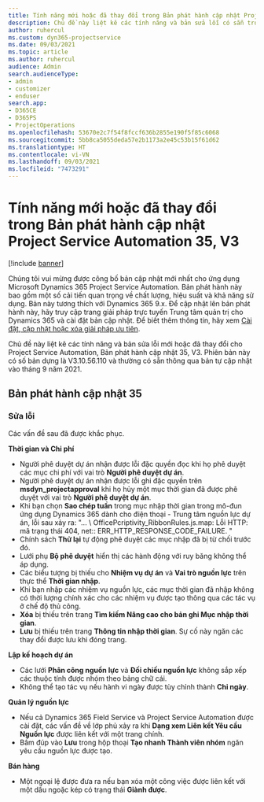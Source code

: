 ```yaml
---
title: Tính năng mới hoặc đã thay đổi trong Bản phát hành cập nhật Project Service Automation 35, V3
description: Chủ đề này liệt kê các tính năng và bản sửa lỗi có sẵn trong Microsoft Dynamics 365 Project Service Automation Bản phát hành cập nhật 35, V3.
author: ruhercul
ms.custom: dyn365-projectservice
ms.date: 09/03/2021
ms.topic: article
ms.author: ruhercul
audience: Admin
search.audienceType:
- admin
- customizer
- enduser
search.app:
- D365CE
- D365PS
- ProjectOperations
ms.openlocfilehash: 53670e2c7f54f8fccf636b2855e190f5f85c6068
ms.sourcegitcommit: 5bb8ca5055deda57e2b1173a2e45c53b15f61d62
ms.translationtype: HT
ms.contentlocale: vi-VN
ms.lasthandoff: 09/03/2021
ms.locfileid: "7473291"
---
```

# <a name="whats-new-or-changed-in-project-service-automation-update-release-35-v3"></a>Tính năng mới hoặc đã thay đổi trong Bản phát hành cập nhật Project Service Automation 35, V3

[!include [banner](../includes/psa-now-project-operations.md)]

Chúng tôi vui mừng được công bố bản cập nhật mới nhất cho ứng dụng Microsoft Dynamics 365 Project Service Automation. Bản phát hành này bao gồm một số cải tiến quan trọng về chất lượng, hiệu suất và khả năng sử dụng. Bản này tương thích với Dynamics 365 9.x. Để cập nhật lên bản phát hành này, hãy truy cập trang giải pháp trực tuyến Trung tâm quản trị cho Dynamics 365 và cài đặt bản cập nhật. Để biết thêm thông tin, hãy xem [Cài đặt, cập nhật hoặc xóa giải pháp ưu tiên](/power-platform/admin/install-remove-preferred-solution).

Chủ đề này liệt kê các tính năng và bản sửa lỗi mới hoặc đã thay đổi cho Project Service Automation, Bản phát hành cập nhật 35, V3. Phiên bản này có số bản dựng là V3.10.56.110 và thường có sẵn thông qua bản tự cập nhật vào tháng 9 năm 2021.

## <a name="update-release-35"></a>Bản phát hành cập nhật 35

### <a name="bug-fixes"></a>Sửa lỗi

Các vấn đề sau đã được khắc phục.

**Thời gian và Chi phí**

- Người phê duyệt dự án nhận được lỗi đặc quyền đọc khi họ phê duyệt các mục chi phí với vai trò **Người phê duyệt dự án**.
- Người phê duyệt dự án nhận được lỗi ghi đặc quyền trên **msdyn_projectapproval** khi họ hủy một mục thời gian đã được phê duyệt với vai trò **Người phê duyệt dự án**.
- Khi bạn chọn **Sao chép tuần** trong mục nhập thời gian trong mô-đun ứng dụng Dynamics 365 dành cho điện thoại - Trung tâm nguồn lực dự án, lỗi sau xảy ra: "... \ OfficePcriptivity_RibbonRules.js.map: Lỗi HTTP: mã trạng thái 404, net:: ERR_HTTP_RESPONSE_CODE_FAILURE. "
- Chính sách **Thử lại** tự động phê duyệt các mục nhập đã bị từ chối trước đó.
- Lưới phụ **Bộ phê duyệt** hiển thị các hành động với ruy băng không thể áp dụng.
- Các biểu tượng bị thiếu cho **Nhiệm vụ dự án** và **Vai trò nguồn lực** trên thực thể **Thời gian nhập**.
- Khi bạn nhập các nhiệm vụ nguồn lực, các mục thời gian đã nhập không có thời lượng chính xác cho các nhiệm vụ được tạo thông qua các tác vụ ở chế độ thủ công.
- **Xóa** bị thiếu trên trang **Tìm kiếm Nâng cao cho bản ghi Mục nhập thời gian**.
- **Lưu** bị thiếu trên trang **Thông tin nhập thời gian**. Sự cố này ngăn các thay đổi được lưu khi đóng trang.

**Lập kế hoạch dự án**

- Các lưới **Phân công nguồn lực** và **Đối chiếu nguồn lực** không sắp xếp các thuộc tính được nhóm theo bảng chữ cái.
- Không thể tạo tác vụ nếu hành vi ngày được tùy chỉnh thành **Chỉ ngày**.

**Quản lý nguồn lực**

- Nếu cả Dynamics 365 Field Service và Project Service Automation được cài đặt, các vấn đề về lớp phủ xảy ra khi **Dạng xem Liên kết Yêu cầu Nguồn lực** được liên kết với một trang chính.
- Bấm đúp vào **Lưu** trong hộp thoại **Tạo nhanh Thành viên nhóm** ngăn yêu cầu nguồn lực được tạo.

**Bán hàng**

- Một ngoại lệ được đưa ra nếu bạn xóa một công việc được liên kết với một dấu ngoặc kép có trạng thái **Giành được**.
